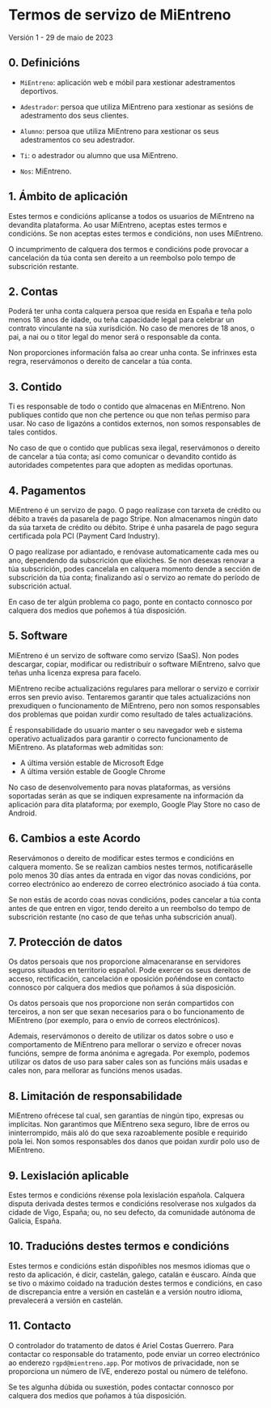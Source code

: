 # Termos de servizo de MiEntreno

Versión 1 - 29 de maio de 2023

## 0. Definicións

- `MiEntreno`: aplicación web e móbil para xestionar adestramentos deportivos.

- `Adestrador`: persoa que utiliza MiEntreno para xestionar as sesións de adestramento dos seus clientes.

- `Alumno`: persoa que utiliza MiEntreno para xestionar os seus adestramentos co seu adestrador.

- `Ti`: o adestrador ou alumno que usa MiEntreno.

- `Nos`: MiEntreno.

## 1. Ámbito de aplicación

Estes termos e condicións aplícanse a todos os usuarios de MiEntreno na devandita plataforma. Ao usar MiEntreno, aceptas estes termos e condicións. Se non aceptas estes termos e condicións, non uses MiEntreno.

O incumprimento de calquera dos termos e condicións pode provocar a cancelación da túa conta sen dereito a un reembolso polo tempo de subscrición restante.

## 2. Contas

Poderá ter unha conta calquera persoa que resida en España e teña polo menos 18 anos de idade, ou teña capacidade legal para celebrar un contrato vinculante na súa xurisdición. No caso de menores de 18 anos, o pai, a nai ou o titor legal do menor será o responsable da conta.

Non proporciones información falsa ao crear unha conta. Se infrinxes esta regra, reservámonos o dereito de cancelar a túa conta.

## 3. Contido

Ti es responsable de todo o contido que almacenas en MiEntreno. Non publiques contido que non che pertence ou que non teñas permiso para usar. No caso de ligazóns a contidos externos, non somos responsables de tales contidos.

No caso de que o contido que publicas sexa ilegal, reservámonos o dereito de cancelar a túa conta; así como comunicar o devandito contido ás autoridades competentes para que adopten as medidas oportunas.

## 4. Pagamentos

MiEntreno é un servizo de pago. O pago realízase con tarxeta de crédito ou débito a través da pasarela de pago Stripe. Non almacenamos ningún dato da súa tarxeta de crédito ou débito. Stripe é unha pasarela de pago segura certificada pola PCI (Payment Card Industry).

O pago realízase por adiantado, e renóvase automaticamente cada mes ou ano, dependendo da subscrición que elixiches. Se non desexas renovar a túa subscrición, podes cancelala en calquera momento dende a sección de subscrición da túa conta; finalizando así o servizo ao remate do período de subscrición actual.

En caso de ter algún problema co pago, ponte en contacto connosco por calquera dos medios que poñemos á túa disposición.

## 5. Software

MiEntreno é un servizo de software como servizo (SaaS). Non podes descargar, copiar, modificar ou redistribuír o software MiEntreno, salvo que teñas unha licenza expresa para facelo.

MiEntreno recibe actualizacións regulares para mellorar o servizo e corrixir erros sen previo aviso. Tentaremos garantir que tales actualizacións non prexudiquen o funcionamento de MiEntreno, pero non somos responsables dos problemas que poidan xurdir como resultado de tales actualizacións.

É responsabilidade do usuario manter o seu navegador web e sistema operativo actualizados para garantir o correcto funcionamento de MiEntreno. As plataformas web admitidas son:

- A última versión estable de Microsoft Edge
- A última versión estable de Google Chrome

No caso de desenvolvemento para novas plataformas, as versións soportadas serán as que se indiquen expresamente na información da aplicación para dita plataforma; por exemplo, Google Play Store no caso de Android.

## 6. Cambios a este Acordo

Reservámonos o dereito de modificar estes termos e condicións en calquera momento. Se se realizan cambios nestes termos, notificaráselle polo menos 30 días antes da entrada en vigor das novas condicións, por correo electrónico ao enderezo de correo electrónico asociado á túa conta.

Se non estás de acordo coas novas condicións, podes cancelar a túa conta antes de que entren en vigor, tendo dereito a un reembolso do tempo de subscrición restante (no caso de que teñas unha subscrición anual).

## 7. Protección de datos

Os datos persoais que nos proporcione almacenaranse en servidores seguros situados en territorio español. Pode exercer os seus dereitos de acceso, rectificación, cancelación e oposición poñéndose en contacto connosco por calquera dos medios que poñamos á súa disposición.

Os datos persoais que nos proporcione non serán compartidos con terceiros, a non ser que sexan necesarios para o bo funcionamento de MiEntreno (por exemplo, para o envío de correos electrónicos).

Ademais, reservámonos o dereito de utilizar os datos sobre o uso e comportamento de MiEntreno para mellorar o servizo e ofrecer novas funcións, sempre de forma anónima e agregada. Por exemplo, podemos utilizar os datos de uso para saber cales son as funcións máis usadas e cales non, para mellorar as funcións menos usadas.

## 8. Limitación de responsabilidade

MiEntreno ofrécese tal cual, sen garantías de ningún tipo, expresas ou implícitas. Non garantimos que MiEntreno sexa seguro, libre de erros ou ininterrompido, máis aló do que sexa razoablemente posible e requirido pola lei. Non somos responsables dos danos que poidan xurdir polo uso de MiEntreno.

## 9. Lexislación aplicable

Estes termos e condicións réxense pola lexislación española. Calquera disputa derivada destes termos e condicións resolverase nos xulgados da cidade de Vigo, España; ou, no seu defecto, da comunidade autónoma de Galicia, España.

## 10. Traducións destes termos e condicións

Estes termos e condicións están dispoñibles nos mesmos idiomas que o resto da aplicación, é dicir, castelán, galego, catalán e éuscaro. Aínda que se tivo o máximo coidado na tradución destes termos e condicións, en caso de discrepancia entre a versión en castelán e a versión noutro idioma, prevalecerá a versión en castelán.

## 11. Contacto

O controlador do tratamento de datos é Ariel Costas Guerrero. Para contactar co responsable do tratamento, pode enviar un correo electrónico ao enderezo `rgpd@mientreno.app`. Por motivos de privacidade, non se proporciona un número de IVE, enderezo postal ou número de teléfono.

Se tes algunha dúbida ou suxestión, podes contactar connosco por calquera dos medios que poñamos á túa disposición.
